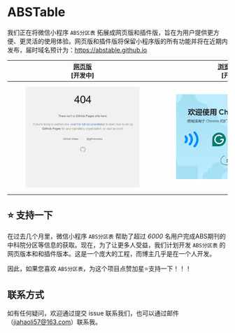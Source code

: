 # ABSTable
我们正在将微信小程序 `ABS分区表` 拓展成网页版和插件版，旨在为用户提供更方便、更灵活的使用体验。网页版和插件版将保留小程序版的所有功能并将在近期内发布，届时域名预计为：https://abstable.github.io

| <div style="width:330px">[网页版](https://abstable.github.io) <br> [开发中] </div> | <div style="width:330px">[浏览器插件](https://chromewebstore.google.com/?utm_source=ext_app_menu) <br> [开发中] </div> | <div style="width:330px">[微信小程序](.readme_assets/abs_mini-program.jpg) <br> [运行中] </div> |
| :----: | :----: | :----: |
| <img src=".readme_assets/screenshot_website.png" width="260px"/> | <img src=".readme_assets/screenshot_plug-in.png" width="260px"/> | <img src=".readme_assets/abs_mini-program.jpg" width="250px"/> |


## ⭐ 支持一下
在过去几个月里，微信小程序 `ABS分区表` 帮助了超过 *6000* 名用户完成ABS期刊的中科院分区等信息的获取。现在，为了让更多人受益，我们计划开发 `ABS分区表` 的网页版本和和插件版本。这是一个庞大的工程，而博主几乎是在一个人开发。

因此，如果您喜欢 `ABS分区表`，为这个项目点赞加星⭐支持一下！！！

<!--
## 为什么要开发网页版？
因为......微信小程序的开发限制真的有点太多了🥲

<img src=".readme_assets/wx_1.png" width="250px"/>  <img src=".readme_assets/wx_2.png" width="250px"/>
-->

## 联系方式
如有任何疑问，欢迎通过提交 issue 联系我们，也可以通过邮件（jiahaoli57@163.com）联系我。
